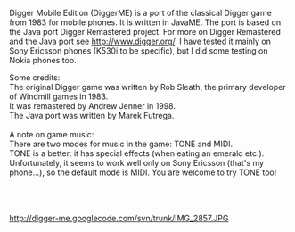 Digger Mobile Edition (DiggerME) is a port of the classical Digger game from 1983 for mobile phones. It is written in JavaME.
The port is based on the Java port Digger Remastered project.
For more on Digger Remastered and the Java port see http://www.digger.org/.
I have tested it mainly on Sony Ericsson phones (K530i to be specific), but I did some testing on Nokia phones too.

Some credits:<br>
The original Digger game was written by Rob Sleath, the primary developer of Windmill games in 1983.<br>
It was remastered by Andrew Jenner in 1998. <br>
The Java port was written by Marek Futrega.<br>
<br>
A note on game music:<br>
There are two modes for music in the game: TONE and MIDI.<br>
TONE is a better: it has special effects (when eating an emerald etc.).<br>
Unfortunately, it seems to work well only on Sony Ericsson (that's my phone...), so the default mode is MIDI. You are welcome to try TONE too!<br>
<br>
<br>
<br>

<a href='http://digger-me.googlecode.com/svn/trunk/IMG_2857.JPG'>http://digger-me.googlecode.com/svn/trunk/IMG_2857.JPG</a>